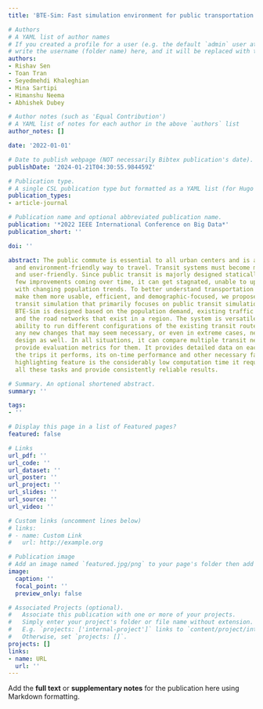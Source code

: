 ```yaml
---
title: 'BTE-Sim: Fast simulation environment for public transportation'

# Authors
# A YAML list of author names
# If you created a profile for a user (e.g. the default `admin` user at `content/authors/admin/`), 
# write the username (folder name) here, and it will be replaced with their full name and linked to their profile.
authors:
- Rishav Sen
- Toan Tran
- Seyedmehdi Khaleghian
- Mina Sartipi
- Himanshu Neema
- Abhishek Dubey

# Author notes (such as 'Equal Contribution')
# A YAML list of notes for each author in the above `authors` list
author_notes: []

date: '2022-01-01'

# Date to publish webpage (NOT necessarily Bibtex publication's date).
publishDate: '2024-01-21T04:30:55.984459Z'

# Publication type.
# A single CSL publication type but formatted as a YAML list (for Hugo requirements).
publication_types:
- article-journal

# Publication name and optional abbreviated publication name.
publication: '*2022 IEEE International Conference on Big Data*'
publication_short: ''

doi: ''

abstract: The public commute is essential to all urban centers and is an efficient
  and environment-friendly way to travel. Transit systems must become more accessible
  and user-friendly. Since public transit is majorly designed statically, with very
  few improvements coming over time, it can get stagnated, unable to update itself
  with changing population trends. To better understand transportation demands and
  make them more usable, efficient, and demographic-focused, we propose a fast, multi-layered
  transit simulation that primarily focuses on public transit simulation (BTE-Sim).
  BTE-Sim is designed based on the population demand, existing traffic conditions,
  and the road networks that exist in a region. The system is versatile, with the
  ability to run different configurations of the existing transit routes, or inculcate
  any new changes that may seem necessary, or even in extreme cases, new transit network
  design as well. In all situations, it can compare multiple transit networks and
  provide evaluation metrics for them. It provides detailed data on each transit vehicle,
  the trips it performs, its on-time performance and other necessary factors. Its
  highlighting feature is the considerably low computation time it requires to perform
  all these tasks and provide consistently reliable results.

# Summary. An optional shortened abstract.
summary: ''

tags:
- ''

# Display this page in a list of Featured pages?
featured: false

# Links
url_pdf: ''
url_code: ''
url_dataset: ''
url_poster: ''
url_project: ''
url_slides: ''
url_source: ''
url_video: ''

# Custom links (uncomment lines below)
# links:
# - name: Custom Link
#   url: http://example.org

# Publication image
# Add an image named `featured.jpg/png` to your page's folder then add a caption below.
image:
  caption: ''
  focal_point: ''
  preview_only: false

# Associated Projects (optional).
#   Associate this publication with one or more of your projects.
#   Simply enter your project's folder or file name without extension.
#   E.g. `projects: ['internal-project']` links to `content/project/internal-project/index.md`.
#   Otherwise, set `projects: []`.
projects: []
links:
- name: URL
  url: ''
---
```


Add the **full text** or **supplementary notes** for the publication here using Markdown formatting.
